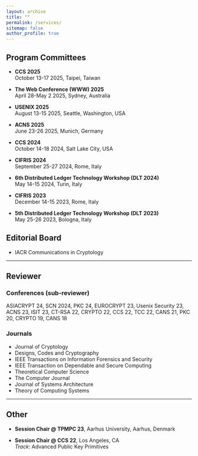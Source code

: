 ```yaml
---
layout: archive
title: ""
permalink: /services/
sitemap: false
author_profile: true
---
```


## Program Committees ##

- **CCS 2025**\
October 13-17 2025, Taipei, Taiwan

- **The Web Conference (WWW) 2025**\
April 28-May 2 2025, Sydney, Australia

- **USENIX 2025**\
August 13-15 2025, Seattle, Washington, USA

- **ACNS 2025**\
June 23-26 2025, Munich, Germany

- **CCS 2024**\
October 14-18 2024, Salt Lake City, USA

- **CIFRIS 2024**\
September 25-27 2024, Rome, Italy

- **6th Distributed Ledger Technology Workshop (DLT 2024)**\
May 14-15 2024, Turin, Italy

- **CIFRIS 2023**\
December 14-15 2023, Rome, Italy

- **5th Distributed Ledger Technology Workshop (DLT 2023)**\
May 25-26 2023, Bologna, Italy

## Editorial Board ##

- IACR Communications in Cryptology

---

## Reviewer ##

### Conferences (sub-reviewer) ####

ASIACRYPT 24, SCN 2024, PKC 24, EUROCRYPT 23, Usenix Security 23, ACNS 23, ISIT 23, CT-RSA 22, CRYPTO 22, CCS 22, TCC 22, CANS 21, PKC 20, CRYPTO 19, CANS 18

### Journals ####

- Journal of Cryptology
- Designs, Codes and Cryptography
- IEEE Transactions on Information Forensics and Security
- IEEE Transaction on Dependable and Secure Computing 
- Theoretical Computer Science 
- The Computer Journal 
- Journal of Systems Architecture
- Theory of Computing Systems


---

## Other ##

- **Session Chair @ TPMPC 23**, Aarhus University, Aarhus, Denmark

- **Session Chair @ CCS 22**, Los Angeles, CA  
*Track*: Advanced Public Key Primitives
